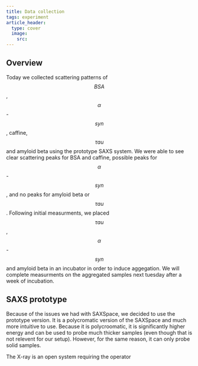```yaml
---
title: Data collection
tags: experiment 
article_header:
  type: cover
  image:
    src: 
---
```


## Overview 
Today we collected scattering patterns of $$BSA$$, $$\alpha$$-$$syn$$, caffine, $$\tau au$$ and amyloid beta using the prototype SAXS system. We were able to see clear scattering peaks for BSA and caffine, possible peaks for $$\alpha$$-$$syn$$, and no peaks for amyloid beta or $$\tau au$$. Following initial measurments,  we placed $$\tau au$$, $$\alpha$$-$$syn$$ and amyloid beta in an incubator in order to induce aggegation. We will complete measurments on the aggregated samples next tuesday after a week of incubation. 

## SAXS prototype

Because of the issues we had with SAXSpace, we decided to use the prototype version. It is a polycromatic version of the SAXSpace and much more intuitive to use. Because it is polycroomatic, it is significantly higher energy and can be used to probe much thicker samples (even though that is not relevent for our setup). However, for the same reason, it can only probe solid samples. 

The X-ray is an open system requiring the operator 




